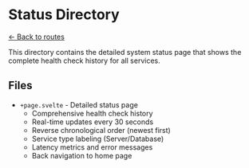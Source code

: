 # Status Directory

[← Back to routes](../README.md)

This directory contains the detailed system status page that shows the complete health check history for all services.

## Files
- `+page.svelte` - Detailed status page
  - Comprehensive health check history
  - Real-time updates every 30 seconds
  - Reverse chronological order (newest first)
  - Service type labeling (Server/Database)
  - Latency metrics and error messages
  - Back navigation to home page 